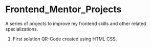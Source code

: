 # Frontend_Mentor_Projects
A series of projects to improve my frontend skills and other related specializations.

1. First solution QR-Code created using HTML CSS.
